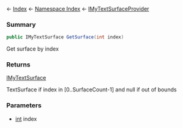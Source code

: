 ← [Index](Api-Index) ← [Namespace Index](Namespace-Index) ← [IMyTextSurfaceProvider](Sandbox.ModAPI.Ingame.IMyTextSurfaceProvider)

### Summary

```csharp
public IMyTextSurface GetSurface(int index)
```

Get surface by index

### Returns

[IMyTextSurface](Sandbox.ModAPI.Ingame.IMyTextSurface)

TextSurface if index in [0..SurfaceCount-1] and null if out of bounds

### Parameters

* [int](https://docs.microsoft.com/en-us/dotnet/api/System.Int32?view=netframework-4.6) index

